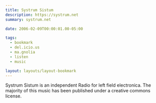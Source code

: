 ```yaml
---
title: Systrum Sistum
description: https://systrum.net
summary: systrum.net

date: 2006-02-09T00:00:01.00-05:00

tags:
  - bookmark
  - del.icio.us
  - ma.gnolia
  - listen
  - music

layout: layouts/layout-bookmark
---
```

Systrum Sistum is an independent Radio for left field electronica. The majority of this music has been published under a creative commons license.